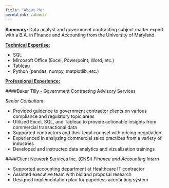 ```yaml
---
title: "About Me"
permalink: /about/
---
```


<p class="notice"><strong>Summary:</strong> Data analyst and government contracting subject matter expert with a B.A. in Finance and Accounting from the University of Maryland</p>

<u><strong>Technical Expertise:</strong></u>
+ SQL 
+ Mircosoft Office (Excel, Powerpoint, Word, etc.) 
+ Tableau
+ Python (pandas, numpy, matplotlib, etc.)

<u><strong>Professional Experience:</strong></u>

####Baker Tilly - Government Contracting Advisory Services</p>
<em>Senior Consultant</em>
+ Provided guidence to government contractor clients on various compliance and regulatory topic areas
+ Utilized Excel, SQL, and Tableau to provide actionable insights from commercial transactional data
+ Supported contractors and their legal counsel with pricing negotiation 
+ Experienced in analyzing commercial sales practices from a variety of industries 
+ Developed and instructed data analytics and vizualization trainings

####Client Network Services Inc. (CNSI)
<em>Finance and Accounting Intern</em>
+ Supported accounting department at Healthcare IT contractor 
+ Assisted executive team with bid and proposal research 
+ Designed implementation plan for paperless accounting system 




